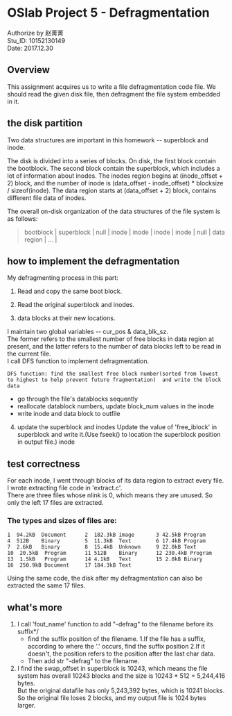 # OSlab Project 5 - Defragmentation

  Authorize by 赵菁菁<br>
  Stu_ID: 10152130149<br>
  Date: 2017.12.30<br>

## Overview
  This assignment acquires us to write a file defragmentation code file. We should read the given disk file, then defragment the file system embedded in it. 

## the disk partition
Two data structures are important in this homework -- superblock and inode.

The disk is divided into a series of blocks.
On disk, the first block contain the bootblock. 
The second block contain the superblock, which includes a lot of information about inodes.
The inodes region begins at (inode_offset + 2) block, and the number of inode is  (data_offset - inode_offset) * blocksize / sizeof(inode).
The data region starts at (data_offset + 2) block, contains different file data of inodes.

The overall on-disk organization of the data structures of the file system is as follows:
> bootblock |  superblock  | null |  inode | inode | inode | inode | null | data region | ... |

## how to implement the defragmentation
My defragmenting process in this part:

1. Read and copy the same boot block.

2. Read the original superblock and inodes. 

3. data blocks at their new locations.<br>

I maintain two global variables -- cur_pos & data_blk_sz.<br>
The former refers to the smallest number of free blocks in data region at present, and the latter refers to the number of data blocks  left to be read in the current file.<br>
I call DFS function to implement defragmentation. 

    DFS function: find the smallest free block number(sorted from lowest to highest to help prevent future fragmentation)  and write the block data
    
  * go through the file's datablocks sequently 
  * reallocate datablock numbers, update block_num values in the inode
  * write inode and data block to outfile 

4. update the superblock and inodes
Update the value of 'free_iblock' in superblock and write it.(Use fseek() to location the superblock position in output file.)
inode

## test correctness 
  For each inode, I went through blocks of its data region to extract every file.<br>
  I wrote extracting file code in 'extract.c'. <br>
  There are three files whose nlink is 0, which means they are unused. So only the left 17 files are extracted.
  
### The types and sizes of files are:
    1  94.2kB  Document      2  182.3kB image       3 42.5kB Program
    4  512B    Binary        5  11.3kB  Text        6 17.4kB Program
    7  2.6kB   Binary        8  15.4kB  Unknown     9 22.0kB Text
    10  20.5kB  Program      11 512B    Binary      12 230.4kB Program
    13  1.5kB   Program      14 4.1kB   Text        15 2.0kB Binary
    16  250.9kB Document     17 184.3kB Text
  Using the same code, the disk after my defragmentation can also be extracted the same 17 files.
  
## what's more
1. I call 'fout_name' function to add "-defrag" to the filename before its suffix*/
    * find the suffix position of the filename.
        1.If the file has a suffix, according to where the '.' occurs, find the suffix position
        2.If it doesn't, the position refers to the position after the last char data.
    * Then add str "-defrag" to the filename.
2. I find the swap_offset in superblock is 10243, which means the file system has overall 10243 blocks and the size is 10243 * 512 = 5,244,416 bytes.  
    But the original datafile has only 5,243,392 bytes, which is 10241 blocks.  
    So the original file loses 2 blocks, and my output file is 1024 bytes larger. 
